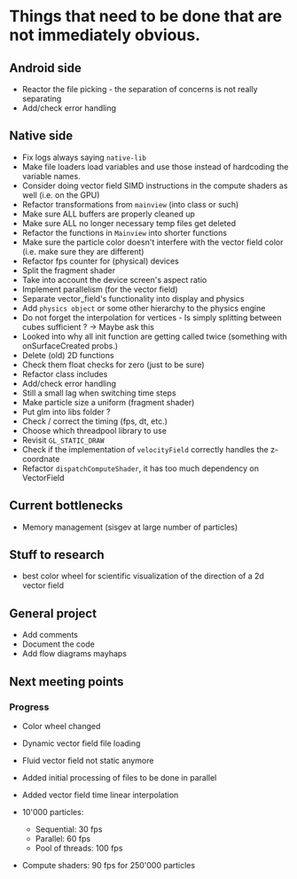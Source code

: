 # Things that need to be done that are not immediately obvious.

## Android side
- Reactor the file picking - the separation of concerns is not really separating
- Add/check error handling

## Native side
- Fix logs always saying `native-lib`
- Make file loaders load variables and use those instead of hardcoding the variable names.
- Consider doing vector field SIMD instructions in the compute shaders as well (i.e. on the GPU)
- Refactor transformations from `mainview` (into class or such)
- Make sure ALL buffers are properly cleaned up
- Make sure ALL no longer necessary temp files get deleted
- Refactor the functions in `Mainview` into shorter functions 
- Make sure the particle color doesn't interfere with the vector field color (i.e. make sure they are different)
- Refactor fps counter for (physical) devices
- Split the fragment shader
- Take into account the device screen's aspect ratio
- Implement parallelism (for the vector field)
- Separate vector_field's functionality into display and physics
- Add `physics object` or some other hierarchy to the physics engine
- Do not forget the interpolation for vertices - Is simply splitting between cubes sufficient ? -> Maybe ask this
- Looked into why all init function are getting called twice (something with onSurfaceCreated probs.)
- Delete (old) 2D functions
- Check them float checks for zero (just to be sure)
- Refactor class includes
- Add/check error handling
- Still a small lag when switching time steps
- Make particle size a uniform (fragment shader)
- Put glm into libs folder ?
- Check / correct the timing (fps, dt, etc.)
- Choose which threadpool library to use
- Revisit `GL_STATIC_DRAW`
- Check if the implementation of `velocityField` correctly handles the z-coordnate
- Refactor `dispatchComputeShader`, it has too much dependency on VectorField

## Current bottlenecks
- Memory management (sisgev at large number of particles)

## Stuff to research
- best color wheel for scientific visualization of the direction of a 2d vector field

## General project
- Add comments
- Document the code
- Add flow diagrams mayhaps

## Next meeting points

### Progress
- Color wheel changed
- Dynamic vector field file loading
- Fluid vector field not static anymore
- Added initial processing of files to be done in parallel
- Added vector field time linear interpolation
- 10'000 particles:
  - Sequential: 30 fps
  - Parallel: 60 fps
  - Pool of threads: 100 fps
  
- Compute shaders: 90 fps for 250'000 particles
